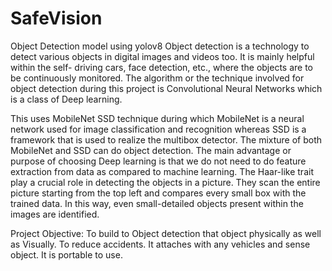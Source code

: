 # SafeVision
Object Detection model using yolov8
Object detection is a technology to detect various objects in digital images and videos too. 
It is mainly helpful within the self- driving cars, face detection, etc., where the objects are 
to be continuously monitored. The algorithm or the technique involved for object detection during 
this project is Convolutional Neural Networks which is a class of Deep learning. 

This uses MobileNet SSD technique during which MobileNet is a neural network used for image
classification and recognition whereas SSD is a framework that is used to realize the multibox
detector. The mixture of both MobileNet and SSD can do object detection. The main advantage
or purpose of choosing Deep learning is that we do not need to do feature extraction from data
as compared to machine learning. The Haar-like trait play a crucial role in detecting the objects
in a picture. They scan the entire picture starting from the top left and compares every small
box with the trained data. In this way, even small-detailed objects present within the images
are identified.

Project Objective:
To build to Object detection that object physically as well as Visually.
To reduce accidents.
It attaches with any vehicles and sense object.
It is portable to use.
